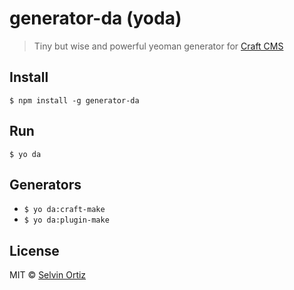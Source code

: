 # generator-da (yoda)
> Tiny but wise and powerful yeoman generator for [Craft CMS](http://buildwithcraft.com)

## Install
`$ npm install -g generator-da`

## Run
`$ yo da`

## Generators
- `$ yo da:craft-make`
- `$ yo da:plugin-make`

## License
MIT &copy; [Selvin Ortiz](http://selv.in)
